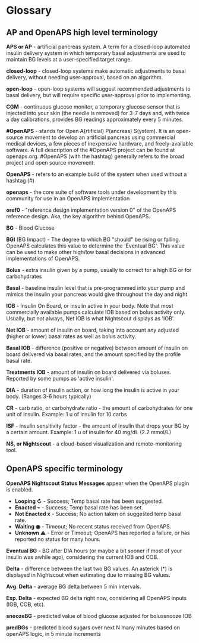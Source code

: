 # Glossary


## AP and OpenAPS high level terminology 

<b>APS or AP</b> - artificial pancreas system. A term for a closed-loop automated insulin delivery system in which temporary basal adjustments are used to maintain BG levels at a user-specified target range.  

<b>closed-loop</b> - closed-loop systems make automatic adjustments to basal delivery, without needing user-approval, based on an algorithm.

<b>open-loop</b> - open-loop systems will suggest recommended adjustments to basal delivery, but will require specific user-approval prior to implementing.

<b>CGM</b> - continuous glucose monitor, a temporary glucose sensor that is injected into your skin (the needle is removed) for 3-7 days and, with twice a day calibrations, provides BG readings approximately every 5 minutes.

<b>\#OpenAPS</b> - stands for Open A(rtificial) P(ancreas) S(ystem). It is an open-source movement to develop an artificial pancreas using commercial medical devices, a few pieces of inexpensive hardware, and freely-available software. A full description of the #OpenAPS project can be found at openaps.org. \#OpenAPS (with the hashtag) generally refers to the broad project and open source movement.

<b>OpenAPS</b> - refers to an example build of the system when used without a hashtag (\#)

<b>openaps</b> - the core suite of software tools under development by this community for use in an OpenAPS implementation

<b>oref0</b> - "reference design implementation version 0" of the OpenAPS reference design. Aka, the key algorithm behind OpenAPS.

<b>BG</b> - Blood Glucose

<b>BGI</b> (BG Impact) - The degree to which BG "should" be rising or falling. OpenAPS calculates this value to determine the 'Eventual BG'. This value can be used to make other high/low basal decisions in advanced implementations of OpenAPS.

<b>Bolus</b> - extra insulin given by a pump, usually to correct for a high BG or for carbohydrates

<b>Basal</b> - baseline insulin level that is pre-programmed into your pump and mimics the insulin your pancreas would give throughout the day and night

<b>IOB</b> - Insulin On Board, or insulin active in your body. Note that most commercially available pumps calculate IOB based on bolus activity only.  Usually, but not always, Net IOB is what Nightscout displays as 'IOB'.

<b>Net IOB</b> - amount of insulin on board, taking into account any adjusted (higher or lower) basal rates as well as bolus activity. 

<b>Basal IOB</b> - difference (positive or negative) between amount of insulin on board delivered via basal rates, and the amount specified by the profile basal rate.

<b>Treatments IOB</b> - amount of insulin on board delivered via boluses. Reported by some pumps as 'active insulin'.

<b>DIA</b> - duration of insulin action, or how long the insulin is active in your body. (Ranges 3-6 hours typically)

<b>CR</b> - carb ratio, or carbohydrate ratio - the amount of carbohydrates for one unit of insulin. Example: 1 u of insulin for 10 carbs

<b>ISF</b> - insulin sensitivity factor - the amount of insulin that drops your BG by a certain amount. Example: 1 u of insulin for 40 mg/dL (2.2 mmol/L)

<b>NS, or Nightscout</b> - a cloud-based visualization and remote-monitoring tool. 

## OpenAPS specific terminology 

<b>OpenAPS Nightscout Status Messages</b> appear when the OpenAPS plugin is enabled.
  * <b>Looping ↻</b> - Success; Temp basal rate has been suggested.
  * <b>Enacted ⌁</b> - Success; Temp basal rate has been set.
  * <b>Not Enacted x</b> - Success; No action taken on suggested temp basal rate.
  * <b>Waiting ◉</b> - Timeout; No recent status received from OpenAPS.
  * <b>Unknown &#x26a0;</b> - Error or Timeout; OpenAPS has reported a failure, or has reported no status for many hours.

<b>Eventual BG</b> - BG after DIA hours (or maybe a bit sooner if most of your insulin was awhile ago), considering the current IOB and COB.

<b>Delta</b> - difference between the last two BG values. An asterick (*) is displayed in Nightscout when estimating due to missing BG values.

<b>Avg. Delta</b> - average BG delta between 5 min intervals.

<b>Exp. Delta</b> - expected BG delta right now, considering all OpenAPS inputs (IOB, COB, etc).

<b>snoozeBG</b> - predicted value of blood glucose adjusted for bolussnooze IOB

<b>predBGs</b> - predicted blood sugars over next N many minutes based on openAPS logic, in 5 minute increments
